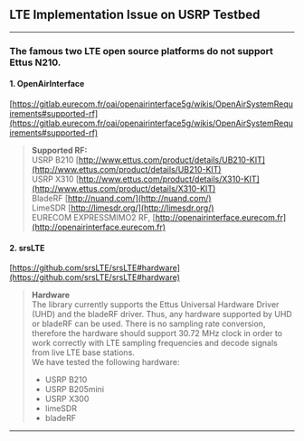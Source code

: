 ## LTE Implementation Issue on USRP Testbed
---
### The famous two LTE open source platforms do not support Ettus N210.
#### 1. OpenAirInterface
[https://gitlab.eurecom.fr/oai/openairinterface5g/wikis/OpenAirSystemRequirements#supported-rf](https://gitlab.eurecom.fr/oai/openairinterface5g/wikis/OpenAirSystemRequirements#supported-rf)
>**Supported RF:**  
>   USRP B210 [http://www.ettus.com/product/details/UB210-KIT](http://www.ettus.com/product/details/UB210-KIT)  
>   USRP X310 [http://www.ettus.com/product/details/X310-KIT](http://www.ettus.com/product/details/X310-KIT)  
>   BladeRF [http://nuand.com/](http://nuand.com/)  
>   LimeSDR [http://limesdr.org/](http://limesdr.org/)  
>   EURECOM EXPRESSMIMO2 RF, [http://openairinterface.eurecom.fr](http://openairinterface.eurecom.fr)  

#### 2. srsLTE
[https://github.com/srsLTE/srsLTE#hardware](https://github.com/srsLTE/srsLTE#hardware)
>**Hardware**  
>The library currently supports the Ettus Universal Hardware Driver (UHD) and the bladeRF driver. Thus, any hardware supported by UHD or bladeRF can be used. There is no sampling rate conversion, therefore the hardware should support 30.72 MHz clock in order to work correctly with LTE sampling frequencies and decode signals from live LTE base stations.  
>We have tested the following hardware:  
>* USRP B210
>* USRP B205mini
>* USRP X300
>* limeSDR
>* bladeRF

----

###
